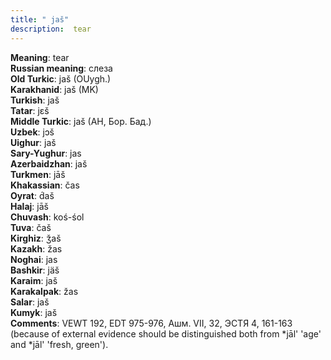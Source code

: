 ```yaml
---
title: " jaš"
description:  tear
---
```


<strong>Meaning</strong>:  tear<br>
<strong>Russian meaning</strong>:  слеза<br>
<strong>Old Turkic</strong>:  jaš (OUygh.)<br>
<strong>Karakhanid</strong>:  jaš (MK)<br>
<strong>Turkish</strong>:  jaš<br>
<strong>Tatar</strong>:  jɛš<br>
<strong>Middle Turkic</strong>:  jaš (AH, Бор. Бад.)<br>
<strong>Uzbek</strong>:  jɔš<br>
<strong>Uighur</strong>:  jaš<br>
<strong>Sary-Yughur</strong>:  jas<br>
<strong>Azerbaidzhan</strong>:  jaš<br>
<strong>Turkmen</strong>:  jāš<br>
<strong>Khakassian</strong>:  čas<br>
<strong>Oyrat</strong>:  d́aš<br>
<strong>Halaj</strong>:  jāš<br>
<strong>Chuvash</strong>:  koś-śol<br>
<strong>Tuva</strong>:  čaš<br>
<strong>Kirghiz</strong>:  ǯaš<br>
<strong>Kazakh</strong>:  žas<br>
<strong>Noghai</strong>:  jas<br>
<strong>Bashkir</strong>:  jäš<br>
<strong>Karaim</strong>:  jaš<br>
<strong>Karakalpak</strong>:  žas<br>
<strong>Salar</strong>:  jaš<br>
<strong>Kumyk</strong>:  jaš<br>
<strong>Comments</strong>:  VEWT 192, EDT 975-976, Ашм. VII, 32, ЭСТЯ 4, 161-163 (because of external evidence should be distinguished both from *jāl' 'age' and *jāl' 'fresh, green').<br>


